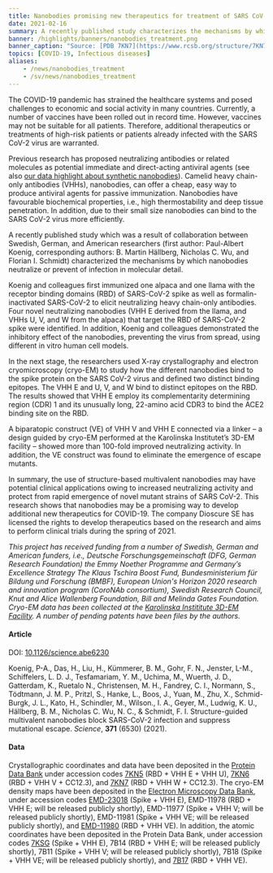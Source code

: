 ```yaml
---
title: Nanobodies promising new therapeutics for treatment of SARS CoV-2 # short
date: 2021-02-16
summary: A recently published study characterizes the mechanisms by which nanobodies neutralize or prevent of infection in molecular detail. Crystallographic coordinates, cryo-EM density maps, and atomic coordinates were deposited to public databases.
banner: /highlights/banners/nanobodies_treatment.png
banner_caption: "Source: [PDB 7KN7](https://www.rcsb.org/structure/7KN7), Crystal structure of SARS-CoV-2 RBD complexed with nanobody VHH W and antibody Fab CC12.3"
topics: [COVID-19, Infectious diseases]
aliases:
    - /news/nanobodies_treatment
    - /sv/news/nanobodies_treatment
---
```


The COVID-19 pandemic has strained the healthcare systems and posed challenges to economic and social activity in many countries. Currently, a number of vaccines have been rolled out in record time. However, vaccines may not be suitable for all patients. Therefore, additional therapeutics or treatments of high-risk patients or patients already infected with the SARS CoV-2 virus are warranted.

Previous research has proposed neutralizing antibodies or related molecules as potential immediate and direct-acting antiviral agents (see also [our data highlight about synthetic nanobodies](/news/synthetic_nanobodies/)). Camelid heavy chain-only antibodies (VHHs), nanobodies, can offer a cheap, easy way to produce antiviral agents for passive immunization. Nanobodies have favourable biochemical properties, i.e., high thermostability and deep tissue penetration. In addition, due to their small size nanobodies can bind to the SARS CoV-2 virus more efficiently.

A recently published study which was a result of collaboration between Swedish, German, and American researchers (first author: Paul-Albert Koenig, corresponding authors: B. Martin Hällberg, Nicholas C. Wu, and Florian I. Schmidt) characterized the mechanisms by which nanobodies neutralize or prevent of infection in molecular detail.

Koenig and colleagues first immunized one alpaca and one llama with the receptor binding domains (RBD) of SARS-CoV-2 spike as well as formalin-inactivated SARS-CoV-2 to elicit neutralizing heavy chain-only antibodies. Four novel neutralizing nanobodies (VHH E derived from the llama, and VHHs U, V, and W from the alpaca) that target the RBD of SARS-CoV-2 spike were identified. In addition, Koenig and colleagues demonstrated the inhibitory effect of the nanobodies, preventing the virus from spread, using different in vitro human cell models.

In the next stage, the researchers used X-ray crystallography and electron cryomicroscopy (cryo-EM) to study how the different nanobodies bind to the spike protein on the SARS CoV-2 virus and defined two distinct binding epitopes. The VHH E and U, V, and W bind to distinct epitopes on the RBD. The results showed that VHH E employ its complementarity determining region (CDR) 1 and its unusually long, 22-amino acid CDR3 to bind the ACE2 binding site on the RBD.

A biparatopic construct (VE) of VHH V and VHH E connected via a linker – a design guided by cryo-EM performed at the Karolinska Institutet’s 3D-EM facility – showed more than 100-fold improved neutralizing activity. In addition, the VE construct was found to eliminate the emergence of escape mutants.

In summary, the use of structure-based multivalent nanobodies may have potential clinical applications owing to increased neutralizing activity and protect from rapid emergence of novel mutant strains of SARS CoV-2. This research shows that nanobodies may be a promising way to develop additional new therapeutics for COVID-19. The company Dioscure SE has licensed the rights to develop therapeutics based on the research and aims to perform clinical trials during the spring of 2021.

*This project has received funding from a number of Swedish, German and American funders, i.e., Deutsche Forschungsgemeinschaft (DFG, German Research Foundation) the Emmy Noether Programme and Germany’s Excellence Strategy The Klaus Tschira Boost Fund,  Bundesministerium für Bildung und Forschung (BMBF), European Union's Horizon 2020 research and innovation program (CoroNAb consortium), Swedish Research Council, Knut and Alice Wallenberg Foundation, Bill and Melinda Gates Foundation. Cryo-EM data has been collected at the [Karolinska Instititute 3D-EM Facility](https://ki.se/cmb/3d-em). A number of pending patents have been files by the authors.*

#### Article

DOI: [10.1126/science.abe6230](https://doi.org/10.1126/science.abe6230)

Koenig, P-A., Das, H., Liu, H., Kümmerer, B. M., Gohr, F. N., Jenster, L-M., Schiffelers, L. D. J., Tesfamariam, Y. M., Uchima, M., Wuerth, J. D., Gatterdam, K., Ruetalo N., Christensen, M. H., Fandrey, C. I., Normann, S., Tödtmann, J. M. P., Pritzl, S., Hanke, L., Boos, J., Yuan, M., Zhu, X., Schmid-Burgk, J. L., Kato, H., Schindler, M., Wilson., I. A., Geyer, M., Ludwig, K. U., Hällberg, B. M., Nicholas C. Wu, N. C., & Schmidt, F. I. Structure-guided multivalent nanobodies block SARS-CoV-2 infection and suppress mutational escape. *Science*, **371** (6530) (2021).

#### Data

Crystallographic coordinates and data have been deposited in the [Protein Data Bank](https://www.rcsb.org/) under accession codes [7KN5](https://www.rcsb.org/structure/7KN5) (RBD + VHH E + VHH U), [7KN6](https://www.rcsb.org/structure/7KN6) (RBD + VHH V + CC12.3), and [7KN7](https://www.rcsb.org/structure/7KN7) (RBD + VHH W + CC12.3). The cryo-EM density maps have been deposited in the [Electron Microscopy Data Bank](https://www.ebi.ac.uk/pdbe/emdb/), under accession codes [EMD-23018](https://www.ebi.ac.uk/pdbe/entry/emdb/EMD-23018) (Spike + VHH E), EMD-11978 (RBD + VHH E; will be released publicly shortly), EMD-11977 (Spike + VHH V; will be released publicly shortly), EMD-11981 (Spike + VHH VE; will be released publicly shortly), and [EMD-11980](https://www.ebi.ac.uk/pdbe/entry/emdb/EMD-11980) (RBD + VHH VE). In addition, the atomic coordinates have been deposited in the Protein Data Bank, under accession codes [7KSG](https://www.rcsb.org/structure/7KSG) (Spike + VHH E), 7B14 (RBD + VHH E; will be released publicly shortly), 7B11 (Spike + VHH V; will be released publicly shortly), 7B18 (Spike + VHH VE; will be released publicly shortly), and [7B17](https://www.rcsb.org/structure/7B17) (RBD + VHH VE).
